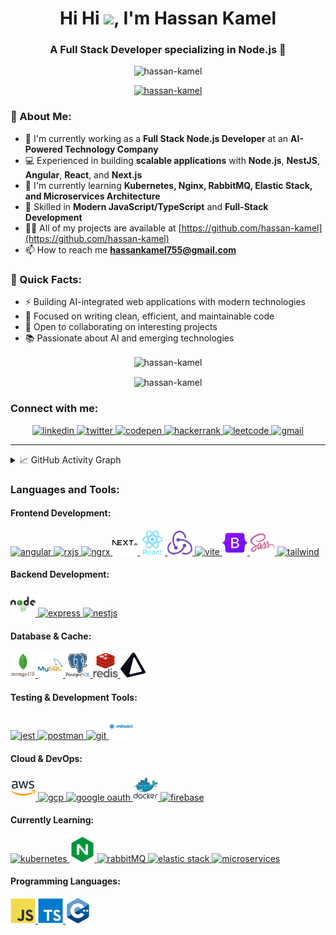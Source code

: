 <h1 align="center">Hi Hi <img src="https://media.giphy.com/media/hvRJCLFzcasrR4ia7z/giphy.gif" width="30">, I'm Hassan Kamel</h1>
<h3 align="center">A Full Stack Developer specializing in Node.js 🚀</h3>

<p align="center">
  <img src="https://komarev.com/ghpvc/?username=hassan-kamel&label=Profile%20views&color=0e75b6&style=flat" alt="hassan-kamel" />
</p>

<p align="center">
  <a href="https://github.com/ryo-ma/github-profile-trophy">
    <img src="https://github-profile-trophy.vercel.app/?username=hassan-kamel&theme=darkhub&no-frame=true&no-bg=false&margin-w=4&row=1" alt="hassan-kamel" />
  </a>
</p>

### 🚀 About Me:
- 🔭 I'm currently working as a **Full Stack Node.js Developer** at an **AI-Powered Technology Company**
- 💻 Experienced in building **scalable applications** with **Node.js**, **NestJS**, **Angular**, **React**, and **Next.js**
- 🌱 I'm currently learning **Kubernetes, Nginx, RabbitMQ, Elastic Stack, and Microservices Architecture**
- 💬 Skilled in **Modern JavaScript/TypeScript** and **Full-Stack Development**
- 👨‍💻 All of my projects are available at [https://github.com/hassan-kamel](https://github.com/hassan-kamel)
- 📫 How to reach me **hassankamel755@gmail.com**

### 🌟 Quick Facts:
- ⚡ Building AI-integrated web applications with modern technologies
- 🎯 Focused on writing clean, efficient, and maintainable code
- 🤝 Open to collaborating on interesting projects
- 📚 Passionate about AI and emerging technologies

<p align="center">
  <img align="center" src="https://github-readme-stats.vercel.app/api?username=hassan-kamel&show_icons=true&theme=gruvbox" alt="hassan-kamel" />
</p>

<p align="center">
  <img align="center" src="https://github-readme-streak-stats.herokuapp.com/?user=hassan-kamel&theme=gruvbox" alt="hassan-kamel" />
</p>

<h3 align="left">Connect with me:</h3>
<p align="center">
  <a href="https://linkedin.com/in/hassan-kamel-50553519a" target="_blank">
    <img src="https://img.shields.io/badge/LinkedIn-0077B5?style=for-the-badge&logo=linkedin&logoColor=white" alt="linkedin"/>
  </a>
  <a href="https://twitter.com/_hassan_kamel" target="_blank">
    <img src="https://img.shields.io/badge/Twitter-1DA1F2?style=for-the-badge&logo=twitter&logoColor=white" alt="twitter"/>
  </a>
  <a href="https://codepen.io/hassan-kamel" target="_blank">
    <img src="https://img.shields.io/badge/CodePen-000000?style=for-the-badge&logo=codepen&logoColor=white" alt="codepen"/>
  </a>
  <a href="https://www.hackerrank.com/hassankamel" target="_blank">
    <img src="https://img.shields.io/badge/HackerRank-2EC866?style=for-the-badge&logo=hackerrank&logoColor=white" alt="hackerrank"/>
  </a>
  <a href="https://leetcode.com/u/hassankamel/" target="_blank">
    <img src="https://img.shields.io/badge/LeetCode-FFA116?style=for-the-badge&logo=leetcode&logoColor=white" alt="leetcode"/>
  </a>
  <a href="mailto:hassankamel755@gmail.com">
    <img src="https://img.shields.io/badge/Gmail-D14836?style=for-the-badge&logo=gmail&logoColor=white" alt="gmail"/>
  </a>
</p>

---

<details>
<summary>📈 GitHub Activity Graph</summary>
<p align="center">
  <img src="https://github-readme-activity-graph.vercel.app/graph?username=hassan-kamel&theme=gruvbox" alt="Activity Graph" />
</p>
</details>

<h3 align="left">Languages and Tools:</h3>

<h4 align="left">Frontend Development:</h4>
<p align="left">
<a href="https://angular.io" target="_blank" rel="noreferrer">
  <img src="https://angular.io/assets/images/logos/angular/angular.svg" alt="angular" width="40" height="40"/>
</a>
<a href="https://rxjs.dev" target="_blank" rel="noreferrer">
  <img src="https://rxjs.dev/assets/images/logos/Rx_Logo_S.png" alt="rxjs" width="40" height="40"/>
</a>
<a href="https://ngrx.io" target="_blank" rel="noreferrer">
  <img src="https://ngrx.io/assets/images/badge.svg" alt="ngrx" width="40" height="40"/>
</a>
<a href="https://nextjs.org/" target="_blank" rel="noreferrer">
  <img src="https://raw.githubusercontent.com/devicons/devicon/master/icons/nextjs/nextjs-original-wordmark.svg" alt="nextjs" width="40" height="40"/>
</a>
<a href="https://reactjs.org/" target="_blank" rel="noreferrer"> 
  <img src="https://raw.githubusercontent.com/devicons/devicon/master/icons/react/react-original-wordmark.svg" alt="react" width="40" height="40"/> 
</a>
<a href="https://redux.js.org" target="_blank" rel="noreferrer"> 
  <img src="https://raw.githubusercontent.com/devicons/devicon/master/icons/redux/redux-original.svg" alt="redux" width="40" height="40"/> 
</a>
<a href="https://vitejs.dev" target="_blank" rel="noreferrer">
  <img src="https://raw.githubusercontent.com/vitejs/vite/main/docs/public/logo.svg" alt="vite" width="40" height="40"/>
</a>
<a href="https://getbootstrap.com" target="_blank" rel="noreferrer">
  <img src="https://raw.githubusercontent.com/devicons/devicon/master/icons/bootstrap/bootstrap-original.svg" alt="bootstrap" width="40" height="40"/>
</a>
<a href="https://sass-lang.com" target="_blank" rel="noreferrer"> 
  <img src="https://raw.githubusercontent.com/devicons/devicon/master/icons/sass/sass-original.svg" alt="sass" width="40" height="40"/> 
</a>
<a href="https://tailwindcss.com/" target="_blank" rel="noreferrer"> 
  <img src="https://www.vectorlogo.zone/logos/tailwindcss/tailwindcss-icon.svg" alt="tailwind" width="40" height="40"/> 
</a>
</p>

<h4 align="left">Backend Development:</h4>
<p align="left">
<a href="https://nodejs.org" target="_blank" rel="noreferrer"> 
  <img src="https://raw.githubusercontent.com/devicons/devicon/master/icons/nodejs/nodejs-original-wordmark.svg" alt="nodejs" width="40" height="40"/> 
</a>
<a href="https://expressjs.com" target="_blank" rel="noreferrer">
  <img src="https://skillicons.dev/icons?i=express" alt="express" width="40" height="40"/>
</a>
<a href="https://nestjs.com/" target="_blank" rel="noreferrer">
  <img src="https://docs.nestjs.com/assets/logo-small.svg" alt="nestjs" width="40" height="40"/>
</a>
</p>

<h4 align="left">Database & Cache:</h4>
<p align="left">
<a href="https://www.mongodb.com/" target="_blank" rel="noreferrer"> 
  <img src="https://raw.githubusercontent.com/devicons/devicon/master/icons/mongodb/mongodb-original-wordmark.svg" alt="mongodb" width="40" height="40"/> 
</a>
<a href="https://www.mysql.com/" target="_blank" rel="noreferrer"> 
  <img src="https://raw.githubusercontent.com/devicons/devicon/master/icons/mysql/mysql-original-wordmark.svg" alt="mysql" width="40" height="40"/> 
</a>
<a href="https://www.postgresql.org" target="_blank" rel="noreferrer">
  <img src="https://raw.githubusercontent.com/devicons/devicon/master/icons/postgresql/postgresql-original-wordmark.svg" alt="postgresql" width="40" height="40"/>
</a>
<a href="https://redis.io" target="_blank" rel="noreferrer">
  <img src="https://raw.githubusercontent.com/devicons/devicon/master/icons/redis/redis-original-wordmark.svg" alt="redis" width="40" height="40"/>
</a>
<a href="https://www.prisma.io/" target="_blank" rel="noreferrer">
  <img src="https://raw.githubusercontent.com/prisma/presskit/main/Assets/Prisma-DarkSymbol.svg" alt="prisma" width="40" height="40"/>
</a>
</p>

<h4 align="left">Testing & Development Tools:</h4>
<p align="left">
<a href="https://jestjs.io" target="_blank" rel="noreferrer">
  <img src="https://www.vectorlogo.zone/logos/jestjsio/jestjsio-icon.svg" alt="jest" width="40" height="40"/>
</a>
<a href="https://postman.com" target="_blank" rel="noreferrer"> 
  <img src="https://www.vectorlogo.zone/logos/getpostman/getpostman-icon.svg" alt="postman" width="40" height="40"/> 
</a>
<a href="https://git-scm.com/" target="_blank" rel="noreferrer"> 
  <img src="https://www.vectorlogo.zone/logos/git-scm/git-scm-icon.svg" alt="git" width="40" height="40"/> 
</a>
<a href="https://webpack.js.org" target="_blank" rel="noreferrer"> 
  <img src="https://raw.githubusercontent.com/devicons/devicon/d00d0969292a6569d45b06d3f350f463a0107b0d/icons/webpack/webpack-original-wordmark.svg" alt="webpack" width="40" height="40"/> 
</a>
</p>

<h4 align="left">Cloud & DevOps:</h4>
<p align="left">
<a href="https://aws.amazon.com" target="_blank" rel="noreferrer">
  <img src="https://raw.githubusercontent.com/devicons/devicon/master/icons/amazonwebservices/amazonwebservices-original-wordmark.svg" alt="aws" width="40" height="40"/>
</a>
<a href="https://cloud.google.com" target="_blank" rel="noreferrer">
  <img src="https://www.vectorlogo.zone/logos/google_cloud/google_cloud-icon.svg" alt="gcp" width="40" height="40"/>
</a>
<a href="https://developers.google.com/identity/protocols/oauth2" target="_blank" rel="noreferrer">
  <img src="https://www.vectorlogo.zone/logos/google/google-icon.svg" alt="google oauth" width="40" height="40"/>
</a>
<a href="https://www.docker.com/" target="_blank" rel="noreferrer">
  <img src="https://raw.githubusercontent.com/devicons/devicon/master/icons/docker/docker-original-wordmark.svg" alt="docker" width="40" height="40"/>
</a>
<a href="https://firebase.google.com/" target="_blank" rel="noreferrer"> 
  <img src="https://www.vectorlogo.zone/logos/firebase/firebase-icon.svg" alt="firebase" width="40" height="40"/> 
</a>
</p>

<h4 align="left">Currently Learning:</h4>
<p align="left">
<a href="https://kubernetes.io" target="_blank" rel="noreferrer">
  <img src="https://www.vectorlogo.zone/logos/kubernetes/kubernetes-icon.svg" alt="kubernetes" width="40" height="40"/>
</a>
<a href="https://www.nginx.com" target="_blank" rel="noreferrer">
  <img src="https://raw.githubusercontent.com/devicons/devicon/master/icons/nginx/nginx-original.svg" alt="nginx" width="40" height="40"/>
</a>
<a href="https://www.rabbitmq.com" target="_blank" rel="noreferrer">
  <img src="https://www.vectorlogo.zone/logos/rabbitmq/rabbitmq-icon.svg" alt="rabbitMQ" width="40" height="40"/>
</a>
<a href="https://www.elastic.co" target="_blank" rel="noreferrer">
  <img src="https://www.vectorlogo.zone/logos/elastic/elastic-icon.svg" alt="elastic stack" width="40" height="40"/>
</a>
<a href="https://ankittrehan2000.medium.com/microservices-what-why-why-not-when-how-and-more-c14ad56a14f9" target="_blank" rel="noreferrer">
  <img src="https://miro.medium.com/v2/resize:fit:4800/format:webp/1*d16AldLujd3WqIiWwB26nw.png" alt="microservices" width="40" height="40"/>
</a>
</p>

<h4 align="left">Programming Languages:</h4>
<p align="left">
<a href="https://developer.mozilla.org/en-US/docs/Web/JavaScript" target="_blank" rel="noreferrer"> 
  <img src="https://raw.githubusercontent.com/devicons/devicon/master/icons/javascript/javascript-original.svg" alt="javascript" width="40" height="40"/> 
</a>
<a href="https://www.typescriptlang.org/" target="_blank" rel="noreferrer"> 
  <img src="https://raw.githubusercontent.com/devicons/devicon/master/icons/typescript/typescript-original.svg" alt="typescript" width="40" height="40"/> 
</a>
<a href="https://www.w3schools.com/cpp/" target="_blank" rel="noreferrer"> 
  <img src="https://raw.githubusercontent.com/devicons/devicon/master/icons/cplusplus/cplusplus-original.svg" alt="cplusplus" width="40" height="40"/> 
</a>
</p>
